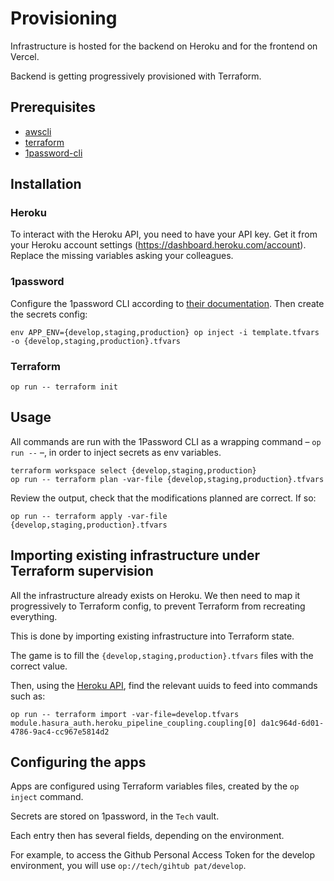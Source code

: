 # Provisioning

Infrastructure is hosted for the backend on Heroku and for the frontend on Vercel.

Backend is getting progressively provisioned with Terraform.

## Prerequisites

- [awscli](https://aws.amazon.com/fr/cli/)
- [terraform](https://developer.hashicorp.com/terraform/downloads)
- [1password-cli](https://developer.1password.com/docs/cli/get-started/#install)

## Installation

### Heroku

To interact with the Heroku API, you need to have your API key. Get it from your Heroku account settings (https://dashboard.heroku.com/account).
Replace the missing variables asking your colleagues.

### 1password

Configure the 1password CLI according to [their documentation](https://developer.1password.com/docs/cli/get-started/#install).
Then create the secrets config:

```
env APP_ENV={develop,staging,production} op inject -i template.tfvars -o {develop,staging,production}.tfvars
```

### Terraform

```
op run -- terraform init
```

## Usage

All commands are run with the 1Password CLI as a wrapping command – `op run --` –, in order to inject secrets as env variables.

```
terraform workspace select {develop,staging,production}
op run -- terraform plan -var-file {develop,staging,production}.tfvars
```

Review the output, check that the modifications planned are correct. If so:

```
op run -- terraform apply -var-file {develop,staging,production}.tfvars
```

## Importing existing infrastructure under Terraform supervision

All the infrastructure already exists on Heroku.
We then need to map it progressively to Terraform config, to prevent Terraform from recreating everything.

This is done by importing existing infrastructure into Terraform state.

The game is to fill the `{develop,staging,production}.tfvars` files with the correct value.

Then, using the [Heroku API](https://devcenter.heroku.com/articles/platform-api-reference), find the relevant uuids to feed into commands such as:

```
op run -- terraform import -var-file=develop.tfvars module.hasura_auth.heroku_pipeline_coupling.coupling[0] da1c964d-6d01-4786-9ac4-cc967e5814d2
```

## Configuring the apps

Apps are configured using Terraform variables files, created by the `op inject` command.

Secrets are stored on 1password, in the `Tech` vault.

Each entry then has several fields, depending on the environment.

For example, to access the Github Personal Access Token for the develop environment, you will use `op://tech/gihtub pat/develop`.
